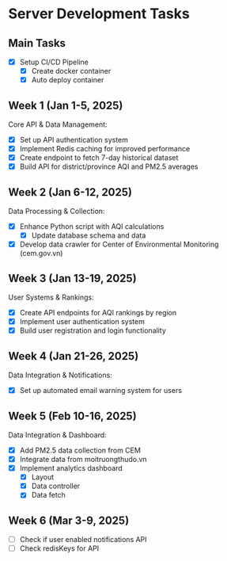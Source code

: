 # Server Development Tasks

## Main Tasks

- [x] Setup CI/CD Pipeline
  - [x] Create docker container
  - [x] Auto deploy container

## Week 1 (Jan 1-5, 2025)

Core API & Data Management:

- [x] Set up API authentication system
- [x] Implement Redis caching for improved performance
- [x] Create endpoint to fetch 7-day historical dataset
- [x] Build API for district/province AQI and PM2.5 averages

## Week 2 (Jan 6-12, 2025)

Data Processing & Collection:

- [x] Enhance Python script with AQI calculations
  - [x] Update database schema and data
- [x] Develop data crawler for Center of Environmental Monitoring (cem.gov.vn)

## Week 3 (Jan 13-19, 2025)

User Systems & Rankings:

- [x] Create API endpoints for AQI rankings by region
- [x] Implement user authentication system
- [x] Build user registration and login functionality

## Week 4 (Jan 21-26, 2025)

Data Integration & Notifications:

- [x] Set up automated email warning system for users

## Week 5 (Feb 10-16, 2025)

Data Integration & Dashboard:

- [x] Add PM2.5 data collection from CEM
- [x] Integrate data from moitruongthudo.vn
- [x] Implement analytics dashboard
  - [x] Layout
  - [x] Data controller
  - [x] Data fetch

## Week 6 (Mar 3-9, 2025)

- [ ] Check if user enabled notifications API
- [ ] Check redisKeys for API
